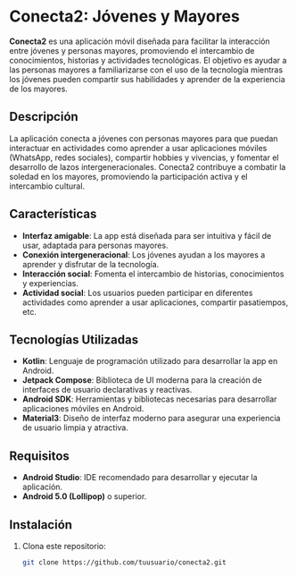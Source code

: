 # Conecta2: Jóvenes y Mayores

**Conecta2** es una aplicación móvil diseñada para facilitar la interacción entre jóvenes y personas mayores, promoviendo el intercambio de conocimientos, historias y actividades tecnológicas. El objetivo es ayudar a las personas mayores a familiarizarse con el uso de la tecnología mientras los jóvenes pueden compartir sus habilidades y aprender de la experiencia de los mayores.

## Descripción

La aplicación conecta a jóvenes con personas mayores para que puedan interactuar en actividades como aprender a usar aplicaciones móviles (WhatsApp, redes sociales), compartir hobbies y vivencias, y fomentar el desarrollo de lazos intergeneracionales. Conecta2 contribuye a combatir la soledad en los mayores, promoviendo la participación activa y el intercambio cultural.

## Características

- **Interfaz amigable**: La app está diseñada para ser intuitiva y fácil de usar, adaptada para personas mayores.
- **Conexión intergeneracional**: Los jóvenes ayudan a los mayores a aprender y disfrutar de la tecnología.
- **Interacción social**: Fomenta el intercambio de historias, conocimientos y experiencias.
- **Actividad social**: Los usuarios pueden participar en diferentes actividades como aprender a usar aplicaciones, compartir pasatiempos, etc.

## Tecnologías Utilizadas

- **Kotlin**: Lenguaje de programación utilizado para desarrollar la app en Android.
- **Jetpack Compose**: Biblioteca de UI moderna para la creación de interfaces de usuario declarativas y reactivas.
- **Android SDK**: Herramientas y bibliotecas necesarias para desarrollar aplicaciones móviles en Android.
- **Material3**: Diseño de interfaz moderno para asegurar una experiencia de usuario limpia y atractiva.

## Requisitos

- **Android Studio**: IDE recomendado para desarrollar y ejecutar la aplicación.
- **Android 5.0 (Lollipop)** o superior.

## Instalación

1. Clona este repositorio:
   ```bash
   git clone https://github.com/tuusuario/conecta2.git
